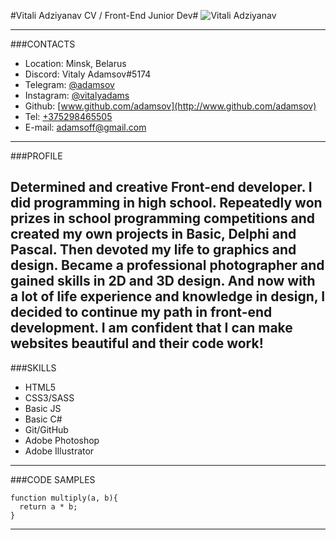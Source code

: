 #Vitali Adziyanav CV / Front-End Junior Dev#
![Vitali Adziyanav](http://)

---
###CONTACTS

- Location: Minsk, Belarus
- Discord: Vitaly Adamsov#5174
- Telegram: [@adamsov](https://t.me/Adamsov)
- Instagram: [@vitalyadams](https://www.instagram.com/vitalyadams/)
- Github: [www.github.com/adamsov](http://www.github.com/adamsov)
- Tel: [+375298465505](tel:+375298465505)
- E-mail: [adamsoff@gmail.com](mailto:adamsoff@gmail.com)
---
###PROFILE

Determined and creative Front-end developer. I did programming in high school. Repeatedly won prizes in school programming competitions and created my own projects in Basic, Delphi and Pascal. Then devoted my life to graphics and design. Became a professional photographer and gained skills in 2D and 3D design. And now with a lot of life experience and knowledge in design, I decided to continue my path in front-end development. I am confident that I can make websites beautiful and their code work!
---
###SKILLS
- HTML5
- CSS3/SASS
- Basic JS
- Basic C#
- Git/GitHub
- Adobe Photoshop
- Adobe Illustrator
---
###CODE SAMPLES
```
function multiply(a, b){
  return a * b;
}
```
---